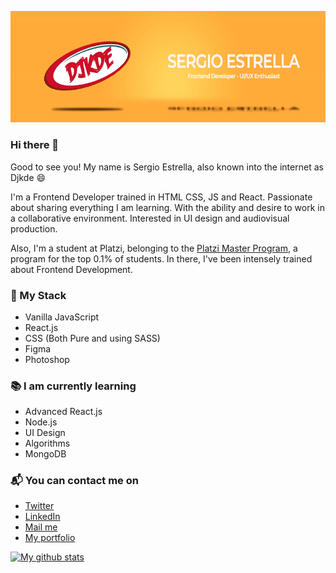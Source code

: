 ![](banner.gif)
### Hi there 👋

Good to see you! My name is Sergio Estrella, also known into the internet as Djkde 😄

I'm a Frontend Developer trained in HTML CSS, JS and React. Passionate about sharing everything I am learning. With the ability and desire to work in a collaborative environment. Interested in UI design and audiovisual production. 

Also, I'm a student at Platzi, belonging to the [Platzi Master Program](https://platzi.com/blog/que-es-platzi-master/), a program for the top 0.1% of students. In there, I've been intensely trained about Frontend Development.

### 🚀 My Stack
- Vanilla JavaScript
- React.js
- CSS (Both Pure and using SASS)
- Figma
- Photoshop

### 📚 I am currently learning
- Advanced React.js
- Node.js 
- UI Design
- Algorithms
- MongoDB

### 📬 You can contact me on
- [Twitter](https://twitter.com/djkde)
- [LinkedIn](https://linkedin.com/in/djkde)
- [Mail me](mailto:me@djkde.com)
- [My portfolio](https://djkde.com)


[![My github stats](https://github-readme-stats.vercel.app/api?username=Djkde01&show_icons=true&theme=radical)](https://github.com/Djkde01/github-readme-stats)

<!--
**Djkde01/Djkde01** is a ✨ _special_ ✨ repository because its `README.md` (this file) appears on your GitHub profile.

Here are some ideas to get you started:

- 🔭 I’m currently working on ...
- 🌱 I’m currently learning ...
- 👯 I’m looking to collaborate on ...
- 🤔 I’m looking for help with ...
- 💬 Ask me about ...
- 📫 How to reach me: ...
- 😄 Pronouns: ...
- ⚡ Fun fact: ...
-->
